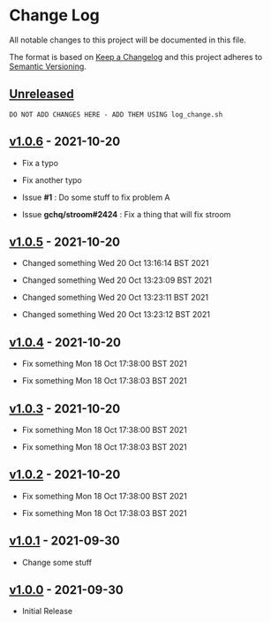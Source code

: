 # Change Log
All notable changes to this project will be documented in this file.

The format is based on [Keep a Changelog](http://keepachangelog.com/) 
and this project adheres to [Semantic Versioning](http://semver.org/).


## [Unreleased]

~~~
DO NOT ADD CHANGES HERE - ADD THEM USING log_change.sh
~~~


## [v1.0.6] - 2021-10-20

* Fix a typo

* Fix another typo

* Issue **#1** : Do some stuff to fix problem A

* Issue **gchq/stroom#2424** : Fix a thing that will fix stroom


## [v1.0.5] - 2021-10-20

* Changed something Wed 20 Oct 13:16:14 BST 2021

* Changed something Wed 20 Oct 13:23:09 BST 2021

* Changed something Wed 20 Oct 13:23:11 BST 2021

* Changed something Wed 20 Oct 13:23:12 BST 2021


## [v1.0.4] - 2021-10-20

* Fix something Mon 18 Oct 17:38:00 BST 2021

* Fix something Mon 18 Oct 17:38:03 BST 2021


## [v1.0.3] - 2021-10-20

* Fix something Mon 18 Oct 17:38:00 BST 2021

* Fix something Mon 18 Oct 17:38:03 BST 2021


## [v1.0.2] - 2021-10-20

* Fix something Mon 18 Oct 17:38:00 BST 2021

* Fix something Mon 18 Oct 17:38:03 BST 2021


## [v1.0.1] - 2021-09-30

* Change some stuff


## [v1.0.0] - 2021-09-30

* Initial Release


[Unreleased]: https://github.com/at055612/release-it-testbed/compare/v1.0.6...HEAD
[v1.0.6]: https://github.com/at055612/release-it-testbed/compare/v1.0.5...v1.0.6
[v1.0.5]: https://github.com/at055612/release-it-testbed/compare/v1.0.4...v1.0.5
[v1.0.4]: https://github.com/at055612/release-it-testbed/compare/v1.0.3...v1.0.4
[v1.0.3]: https://github.com/at055612/release-it-testbed/compare/v1.0.2...v1.0.3
[v1.0.2]: https://github.com/at055612/release-it-testbed/compare/v1.0.1...v1.0.2
[v1.0.1]: https://github.com/at055612/release-it-testbed/compare/v1.0.0...v1.0.1
[v1.0.0]: https://github.com/at055612/release-it-testbed/compare/v1.0.0...v1.0.0
